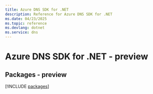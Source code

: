 ```yaml
---
title: Azure DNS SDK for .NET
description: Reference for Azure DNS SDK for .NET
ms.date: 04/23/2025
ms.topic: reference
ms.devlang: dotnet
ms.service: dns
---
```

# Azure DNS SDK for .NET - preview
## Packages - preview
[!INCLUDE [packages](dns-index.md)]